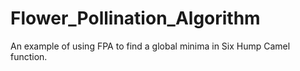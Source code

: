 # Flower_Pollination_Algorithm
 
An example of using FPA to find a global minima in Six Hump Camel function.
